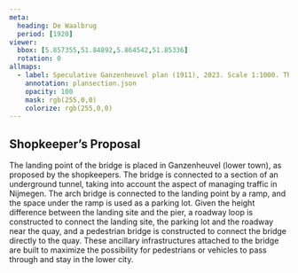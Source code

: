 ```yaml
---
meta:
  heading: De Waalbrug
  period: [1920]
viewer:
  bbox: [5.857355,51.84892,5.864542,51.85336]
  rotation: 0
allmaps:
  - label: Speculative Ganzenheuvel plan (1911), 2023. Scale 1:1000. The Berlage.
    annotation: plansection.json
    opacity: 100
    mask: rgb(255,0,0)
    colorize: rgb(255,0,0)
---
```


## Shopkeeper’s Proposal

The landing point of the bridge is placed in Ganzenheuvel (lower town), as proposed by the shopkeepers. The bridge is connected to a section of an underground tunnel, taking into account the aspect of managing traffic in Nijmegen. The arch bridge is connected to the landing point by a ramp, and the space under the ramp is used as a parking lot. Given the height difference between the landing site and the pier, a roadway loop is constructed to connect the landing site, the parking lot and the roadway near the quay, and a pedestrian bridge is constructed to connect the bridge directly to the quay. These ancillary infrastructures attached to the bridge are built to maximize the possibility for pedestrians or vehicles to pass through and stay in the lower city.
